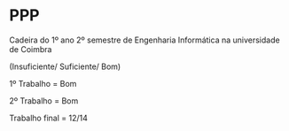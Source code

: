 # PPP
Cadeira do 1º ano  2º semestre de Engenharia Informática na universidade de Coimbra

(Insuficiente/ Suficiente/ Bom)

1º Trabalho = Bom

2º Trabalho = Bom

Trabalho final = 12/14
